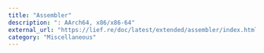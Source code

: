 ```yaml
---
title: "Assembler"
description: ": AArch64, x86/x86-64"
external_url: "https://lief.re/doc/latest/extended/assembler/index.html"
category: "Miscellaneous"
---
```

